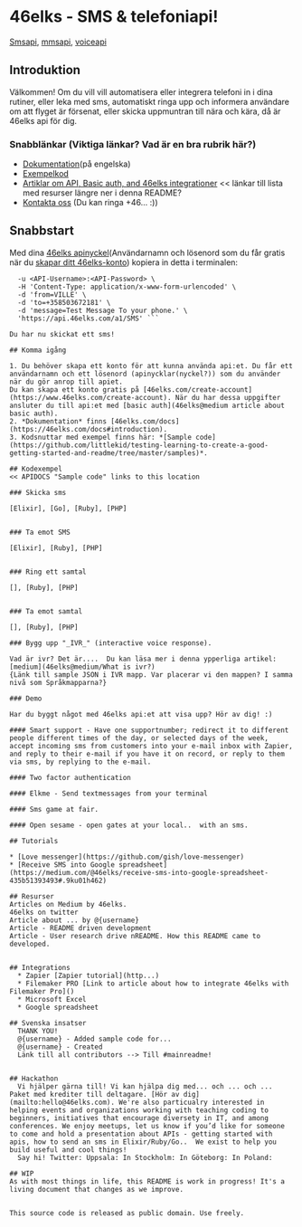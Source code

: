 # 46elks - SMS & telefoniapi!
[Smsapi](https://46elks.com), [mmsapi](https://46elks.com), [voiceapi](https://46elks.com/link-to-details-about-voice) 

## Introduktion
Välkommen! 
Om du vill vill automatisera eller integrera telefoni in i dina rutiner, eller leka med sms, automatiskt ringa upp och informera användare om att flyget är försenat, eller skicka uppmuntran till nära och kära, då är 46elks api för dig.

### Snabblänkar (Viktiga länkar? Vad är en bra rubrik här?)

  * [Dokumentation](https://www.46elks.com/api-docs#introduction)(på engelska)
  * [Exempelkod](https://github.com/littlekid/testing-learning-to-create-a-good-getting-started-and-readme/tree/master/samples)
  * [Artiklar om API, Basic auth, and 46elks integrationer](46elks@medium)  << länkar till lista med resurser längre ner i denna README?
  * [Kontakta oss](46elks.com/help#contact) (Du kan ringa +46... :))

## Snabbstart
Med dina [46elks apinyckel](dashboard..)(Användarnamn och lösenord som du får gratis när du [skapar ditt 46elks-konto]()) kopiera in detta i terminalen:
``` curl -X POST \
  -u <API-Username>:<API-Password> \
  -H 'Content-Type: application/x-www-form-urlencoded' \
  -d 'from=VILLE' \
  -d 'to=+358503672181' \
  -d 'message=Test Message To your phone.' \
  'https://api.46elks.com/a1/SMS' ``` 

Du har nu skickat ett sms!

## Komma igång

1. Du behöver skapa ett konto för att kunna använda api:et. Du får ett användarnamn och ett lösenord (apinycklar(nyckel?)) som du använder när du gör anrop till apiet.
Du kan skapa ett konto gratis på [46elks.com/create-account](https://www.46elks.com/create-account). När du har dessa uppgifter ansluter du till api:et med [basic auth](46elks@medium article about basic auth).
2. *Dokumentation* finns [46elks.com/docs](https://46elks.com/docs#introduction).
3. Kodsnuttar med exempel finns här: *[Sample code](https://github.com/littlekid/testing-learning-to-create-a-good-getting-started-and-readme/tree/master/samples)*.

## Kodexempel
<< APIDOCS "Sample code" links to this location

### Skicka sms

[Elixir], [Go], [Ruby], [PHP]

  
### Ta emot SMS

[Elixir], [Ruby], [PHP]


### Ring ett samtal

[], [Ruby], [PHP]


### Ta emot samtal

[], [Ruby], [PHP]

### Bygg upp "_IVR_" (interactive voice response).

Vad är ivr? Det är....  Du kan läsa mer i denna ypperliga artikel: [medium](46elks@medium/What is ivr?)
{Länk till sample JSON i IVR mapp. Var placerar vi den mappen? I samma nivå som Språkmapparna?}

### Demo

Har du byggt något med 46elks api:et att visa upp? Hör av dig! :)

#### Smart support - Have one supportnumber; redirect it to different people different times of the day, or selected days of the week, accept incoming sms from customers into your e-mail inbox with Zapier, and reply to their e-mail if you have it on record, or reply to them via sms, by replying to the e-mail.

#### Two factor authentication

#### Elkme - Send textmessages from your terminal

#### Sms game at fair.

#### Open sesame - open gates at your local..  with an sms.

## Tutorials

* [Love messenger](https://github.com/gish/love-messenger)
* [Receive SMS into Google spreadsheet](https://medium.com/@46elks/receive-sms-into-google-spreadsheet-435b51393493#.9ku01h462)

## Resurser
Articles on Medium by 46elks.
46elks on twitter
Article about ... by @{username}
Article - README driven development
Article - User research drive nREADME. How this README came to developed.

  
## Integrations
  * Zapier [Zapier tutorial](http...)
  * Filemaker PRO [Link to article about how to integrate 46elks with Filemaker Pro]()
  * Microsoft Excel
  * Google spreadsheet

## Svenska insatser
  THANK YOU!
  @{username} - Added sample code for...
  @{username} - Created
  Länk till all contributors --> Till #mainreadme!
  
  
## Hackathon
  Vi hjälper gärna till! Vi kan hjälpa dig med... och ... och ... Paket med krediter till deltagare. [Hör av dig](mailto:hello@46elks.com). We're also particualry interested in helping events and organizations working with teaching coding to beginners, initiatives that encourage diversety in IT, and among conferences. We enjoy meetups, let us know if you’d like for someone to come and hold a presentation about APIs - getting started with apis, how to send an sms in Elixir/Ruby/Go..  We exist to help you build useful and cool things!
  Say hi! Twitter: Uppsala: In Stockholm: In Göteborg: In Poland:

## WIP
As with most things in life, this README is work in progress! It's a living document that changes as we improve.


This source code is released as public domain. Use freely.
